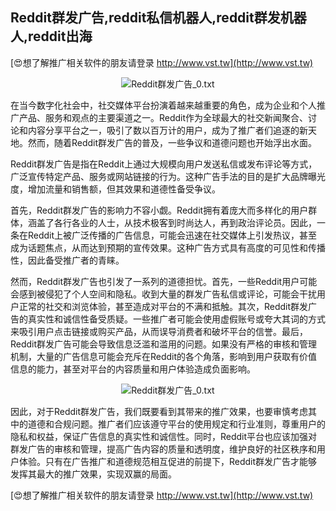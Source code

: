 ## **Reddit群发广告,reddit私信机器人,reddit群发机器人,reddit出海**

[😍想了解推广相关软件的朋友请登录 http://www.vst.tw](http://www.vst.tw)

 <center><img src="https://vst.tw/MP4/tuiguang/png/7.png" alt="Reddit群发广告_0.txt"></center>

在当今数字化社会中，社交媒体平台扮演着越来越重要的角色，成为企业和个人推广产品、服务和观点的主要渠道之一。Reddit作为全球最大的社交新闻聚合、讨论和内容分享平台之一，吸引了数以百万计的用户，成为了推广者们追逐的新天地。然而，随着Reddit群发广告的普及，一些争议和道德问题也开始浮出水面。

Reddit群发广告是指在Reddit上通过大规模向用户发送私信或发布评论等方式，广泛宣传特定产品、服务或网站链接的行为。这种广告手法的目的是扩大品牌曝光度，增加流量和销售额，但其效果和道德性备受争议。

首先，Reddit群发广告的影响力不容小觑。Reddit拥有着庞大而多样化的用户群体，涵盖了各行各业的人士，从技术极客到时尚达人，再到政治评论员。因此，一条在Reddit上被广泛传播的广告信息，可能会迅速在社交媒体上引发热议，甚至成为话题焦点，从而达到预期的宣传效果。这种广告方式具有高度的可见性和传播性，因此备受推广者的青睐。

然而，Reddit群发广告也引发了一系列的道德担忧。首先，一些Reddit用户可能会感到被侵犯了个人空间和隐私。收到大量的群发广告私信或评论，可能会干扰用户正常的社交和浏览体验，甚至造成对平台的不满和抵触。其次，Reddit群发广告的真实性和诚信性备受质疑。一些推广者可能会使用虚假账号或夸大其词的方式来吸引用户点击链接或购买产品，从而误导消费者和破坏平台的信誉。最后，Reddit群发广告可能会导致信息泛滥和滥用的问题。如果没有严格的审核和管理机制，大量的广告信息可能会充斥在Reddit的各个角落，影响到用户获取有价值信息的能力，甚至对平台的内容质量和用户体验造成负面影响。

 <center><img src="https://vst.tw/MP4/tuiguang/png/7.png" alt="Reddit群发广告_0.txt"></center>

因此，对于Reddit群发广告，我们既要看到其带来的推广效果，也要审慎考虑其中的道德和合规问题。推广者们应该遵守平台的使用规定和行业准则，尊重用户的隐私和权益，保证广告信息的真实性和诚信性。同时，Reddit平台也应该加强对群发广告的审核和管理，提高广告内容的质量和透明度，维护良好的社区秩序和用户体验。只有在广告推广和道德规范相互促进的前提下，Reddit群发广告才能够发挥其最大的推广效果，实现双赢的局面。

[😍想了解推广相关软件的朋友请登录 http://www.vst.tw](http://www.vst.tw)



